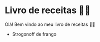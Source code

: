 # Livro de receitas :man_cook:

Olá! Bem vindo ao meu livro de receitas :book::wave:



- Strogonoff de frango